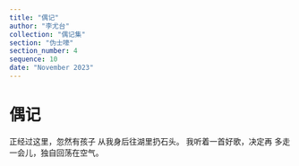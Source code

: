 ```yaml
---
title: "偶记"
author: "李尤台"
collection: "偶记集"
section: "伪士嚎"
section_number: 4
sequence: 10
date: "November 2023"
---
```


# 偶记

正经过这里，忽然有孩子
从我身后往湖里扔石头。
我听着一首好歌，决定再
多走一会儿，独自回荡在空气。
